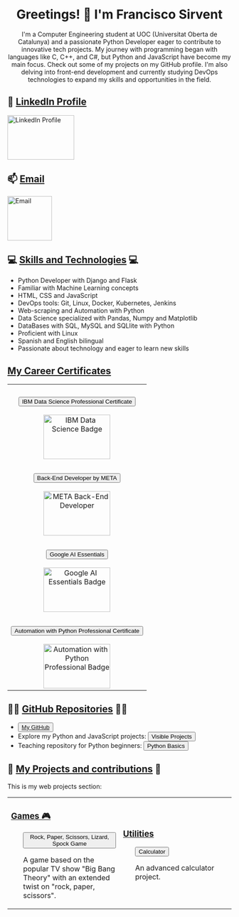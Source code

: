 <div align="center">
    <h1>Greetings! 👋 I'm Francisco Sirvent</h1>
    <p>
        I'm a Computer Engineering student at UOC (Universitat Oberta de Catalunya) and a passionate Python Developer eager to contribute to innovative tech projects.
        My journey with programming began with languages like C, C++, and C#, but Python and JavaScript have become my main focus. Check out some of my projects on my GitHub profile.
        I'm also delving into front-end development and currently studying DevOps technologies to expand my skills and opportunities in the field.
    </p>
</div>

<!-- Contact Links -->
<h2>🔗 <ins>LinkedIn Profile</ins></h2>
<p>
    <a href="https://www.linkedin.com/in/francisco-m-sirvent-candea-68749719b">
        <img src="https://logosmarcas.net/wp-content/uploads/2020/04/Linkedin-Logo.png" alt="LinkedIn Profile" width="150" height="100">
    </a>
</p>

<h2>📫 <ins>Email</ins></h2>
<p>
    <a href="mailto:fsirventcandea@gmail.com">
        <img src="https://th.bing.com/th/id/R.ae1fbd64a793791023ce79747500f709?rik=z%2bHyd97vQbPpFA&pid=ImgRaw&r=0" alt="Email" width="100" height="100">
    </a>
</p>

<!-- Skills Section -->
<h2>💻 <ins>Skills and Technologies</ins> 💻</h2>
<ul>
    <li>Python Developer with Django and Flask</li>
    <li>Familiar with Machine Learning concepts</li>
    <li>HTML, CSS and JavaScript</li>
    <li>DevOps tools: Git, Linux, Docker, Kubernetes, Jenkins</li>
    <li>Web-scraping and Automation with Python</li>
    <li>Data Science specialized with Pandas, Numpy and Matplotlib</li>
    <li>DataBases with SQL, MySQL and SQLlite with Python</li>
    <li>Proficient with Linux</li>
    <li>Spanish and English bilingual</li>
    <li>Passionate about technology and eager to learn new skills</li>
</ul>

<!-- My certificates -->
<h2><ins>My Career Certificates</ins></h2>

<table>
    <tr>
        <td align="center">
            <h3><u><b><a href="https://coursera.org/share/270d8d9563cf6b79e294a5d9ae3675d5"><button>IBM Data Science Professional Certificate</button></a></b></u></h3>
            <a href="https://www.credly.com/badges/65ed31fa-9f14-498f-801e-faf6389ecf5b/public_url">
                <img src="https://images.credly.com/size/110x110/images/0f740f0e-52f0-4ff3-bcac-e8d2ff735c07/image.png" alt="IBM Data Science Badge" width="150" height="100" style="display: block; margin: auto;">
            </a>
        </td>
    </tr>
    <tr>
        <td align="center">
            <h3><u><b><a href="https://coursera.org/share/202de5cd06158fe1f8c7747d09608f39"><button>Back-End Developer by META</button></a></b></u></h3>
            <a href="https://www.credly.com/badges/bf5afe1e-6b91-4a6b-9978-870032cc92e1">
                <img src="https://images.credly.com/size/680x680/images/4d81763c-b917-4ab9-92be-103af95c0a21/image.png" alt="META Back-End Developer" width="150" height="100" style="display: block; margin: auto;">
            </a>
        </td>
    </tr>
    <tr>
        <td align="center">
            <h3><u><b><a href="https://coursera.org/share/a5d306330fca1fe7e3cee69ad86986ea"><button>Google AI Essentials</button></a></b></u></h3>
            <a href="https://www.credly.com/badges/8d31ae5c-6b53-467c-a90e-10c950ac5ece/public_url">
                <img src="https://images.credly.com/size/340x340/images/ea3eec65-ddad-4242-9c59-1defac0fa2d9/image.png" alt="Google AI Essentials Badge" width="150" height="100" style="display: block; margin: auto;">
            </a>
        </td>
    </tr>
    <tr>
        <td align="center">
            <h3><u><b><a href="https://coursera.org/share/c0abd0b098bdf516a8076abaebcec545"><button>Automation with Python Professional Certificate</button></a></b></u></h3>
            <a href="https://www.credly.com/badges/c33ea208-5590-4126-8530-861ef0c7f4bd/public_url">
                <img src="https://images.credly.com/size/340x340/images/efbdc0d6-b46e-4e3c-8cf8-2314d8a5b971/GCC_badge_python_1000x1000.png" alt="Automation with Python Professional Badge" width="150" height="100" style="display: block; margin: auto;">
            </a>
        </td>
    </tr>
</table>

<!-- Badges -->

<!-- GitHub Repositories Section -->
<h2>👨‍💻 <ins>GitHub Repositories</ins> 👨‍💻</h2>
<ul>
    <li><ins><a href="https://github.com/fransirvent1994"><button>My GitHub</a></button></ins></li>
    <li>Explore my Python and JavaScript projects: <a href="https://github.com/fransirvent1994/VisibleProjects"><button>Visible Projects</button></a></li>
    <li>Teaching repository for Python beginners: <a href="https://github.com/fransirvent1994/Python-Basics"><button>Python Basics</button></a></li>
</ul>

<!-- GitHub Pages Projects -->
<h2>🔨 <ins>My Projects and contributions</ins> 🔨</h2>
<p>This is my web projects section:</p>

<table>
    <tr>
        <td width="50%">
            <h3><b><u>Games 🎮</u></b></h3>
            <ul>
                <a href="https://fransirvent1994.github.io/Games/Game-LizSpock/LizSpockGame"><button>Rock, Paper, Scissors, Lizard, Spock Game</button></a>
                <p>A game based on the popular TV show "Big Bang Theory" with an extended twist on "rock, paper, scissors".</p>
            </ul>
        </td>
        <td width="50%">
            <h3><b><u>Utilities</u></b></h3>
            <ul>
                <a href="https://fransirvent1994.github.io/Utilities/Calculator"><button>Calculator</button></a>
                <p>An advanced calculator project.</p>
            </ul>
        </td>
    </tr>
